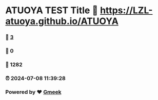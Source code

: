 # ATUOYA TEST Title :link: https://LZL-atuoya.github.io/ATUOYA 
### :page_facing_up: [3](https://LZL-atuoya.github.io/ATUOYA/tag.html) 
### :speech_balloon: 0 
### :hibiscus: 1282 
### :alarm_clock: 2024-07-08 11:39:28 
### Powered by :heart: [Gmeek](https://github.com/Meekdai/Gmeek)
